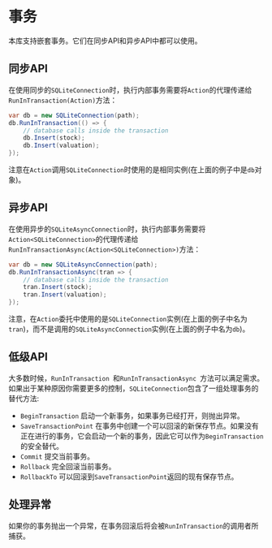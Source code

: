 ﻿# 事务

   本库支持嵌套事务。它们在同步API和异步API中都可以使用。

## 同步API

   在使用同步的`SQLiteConnection`时，执行内部事务需要将`Action`的代理传递给`RunInTransaction(Action)`方法：

   ```c#
   var db = new SQLiteConnection(path);
   db.RunInTransaction(() => {
       // database calls inside the transaction
       db.Insert(stock);
       db.Insert(valuation);
   });
   ```

   注意在`Action`调用`SQLiteConnection`时使用的是相同实例(在上面的例子中是`db`对象)。

## 异步API

   在使用异步的`SQLiteAsyncConnection`时，执行内部事务需要将`Action<SQLiteConnection>`的代理传递给`RunInTransactionAsync(Action<SQLiteConnection>)`方法：

   ```c#
   var db = new SQLiteAsyncConnection(path);
   db.RunInTransactionAsync(tran => {
       // database calls inside the transaction
       tran.Insert(stock);
       tran.Insert(valuation);
   });
   ```

   注意，在`Action`委托中使用的是`SQLiteConnection`实例(在上面的例子中名为`tran`)，而不是调用的`SQLiteAsyncConnection`实例(在上面的例子中名为`db`)。

## 低级API

   大多数时候，`RunInTransaction `和`RunInTransactionAsync `方法可以满足需求。 如果出于某种原因你需要更多的控制，`SQLiteConnection`包含了一组处理事务的替代方法:

   - `BeginTransaction` 启动一个新事务，如果事务已经打开，则抛出异常。
   - `SaveTransactionPoint` 在事务中创建一个可以回滚的新保存节点。如果没有正在进行的事务，它会启动一个新的事务，因此它可以作为`BeginTransaction `的安全替代。
   - `Commit` 提交当前事务。
   - `Rollback` 完全回滚当前事务。
   - `RollbackTo` 可以回滚到`SaveTransactionPoint`返回的现有保存节点。

## 处理异常

   如果你的事务抛出一个异常，在事务回滚后将会被`RunInTransaction`的调用者所捕获。
